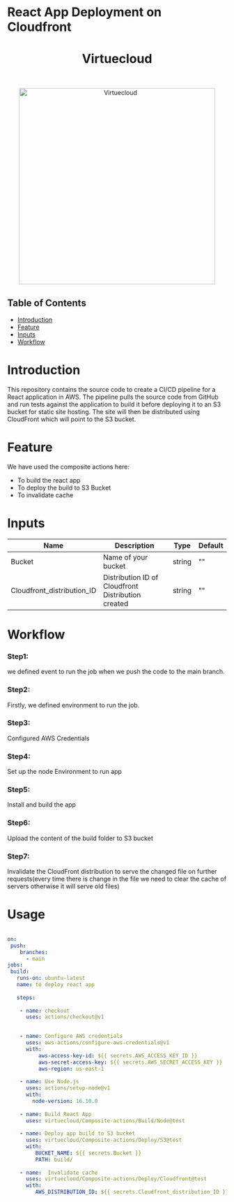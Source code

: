 # React App Deployment on Cloudfront 

<h1 align="center"> Virtuecloud </h1> <br>
<p align="center">
  <a href="https://virtuecloud.io/">
    <img alt="Virtuecloud" title="Virtuecloud" src="https://virtuecloud.io/assets/images/VitueCloud_Logo.png" width="450">
  </a>
</p>

## Table of Contents

- [Introduction](#introduction)
- [Feature](#Feature)
- [Inputs](#Inputs)
- [Workflow](#Workflow) 

# Introduction

This repository contains the source code to create a CI/CD pipeline for a React application in AWS. The pipeline pulls the source code from GitHub and run tests against the application to build it before deploying it to an S3 bucket for static site hosting. The site will then be distributed using CloudFront which will point to the S3 bucket.

# Feature

We have used the composite actions here:
   * To build the react app
   * To deploy the build to S3 Bucket
   * To invalidate cache 

 
# Inputs

|Name              |Description|Type|Default|
|------------------|-----------|-------|-------|
|Bucket    |Name of your bucket |string |""|
|Cloudfront_distribution_ID  |Distribution ID of Cloudfront Distribution created  |string |""|

# Workflow

### Step1:
we defined event to run the job when we push the code to the main branch.
### Step2:
Firstly, we defined environment to run the job.
### Step3:
Configured AWS Credentials
### Step4:
Set up the node Environment to run app
### Step5:
Install and build the app
### Step6:
Upload the content of the build folder to S3 bucket
### Step7:
Invalidate the CloudFront distribution to serve the changed file on further requests(every time there is change in the file we need to clear the cache of servers otherwise it will serve old files)

# Usage
```yaml

on:
 push:
    branches:
      - main
jobs:
 build:
   runs-on: ubuntu-latest
   name: to deploy react app
   
   steps:
      
    - name: checkout
      uses: actions/checkout@v1

      
    - name: Configure AWS credentials
      uses: aws-actions/configure-aws-credentials@v1
      with:
          aws-access-key-id: ${{ secrets.AWS_ACCESS_KEY_ID }}
          aws-secret-access-key: ${{ secrets.AWS_SECRET_ACCESS_KEY }}
          aws-region: us-east-1
          
    - name: Use Node.js
      uses: actions/setup-node@v1
      with:
        node-version: 16.10.0
          
    - name: Build React App
      uses: virtuecloud/Composite-actions/Build/Node@test
      
    - name: Deploy app build to S3 bucket
      uses: virtuecloud/Composite-actions/Deploy/S3@test
      with:
         BUCKET_NAME: ${{ secrets.Bucket }}
         PATH: build/
         
    - name:  Invalidate cache
      uses: virtuecloud/Composite-actions/Deploy/Cloudfront@test
      with:
         AWS_DISTRIBUTION_ID: ${{ secrets.Cloudfront_distribution_ID }}
 
```
